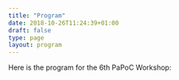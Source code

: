 ```yaml
---
title: "Program"
date: 2018-10-26T11:24:39+01:00
draft: false
type: page
layout: program
---
```


Here is the program for the 6th PaPoC Workshop:
